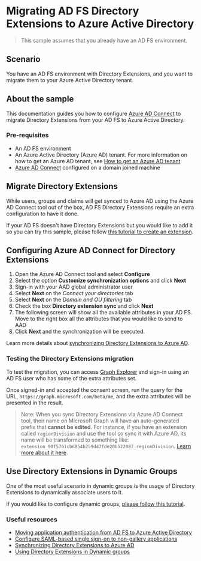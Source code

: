 # Migrating AD FS Directory Extensions to Azure Active Directory

> This sample assumes that you already have an AD FS environment.

## Scenario

You have an AD FS environment with Directory Extensions, and you want to migrate them to your Azure Active Directory tenant.

## About the sample

This documentation guides you how to configure [Azure AD Connect](https://docs.microsoft.com/azure/active-directory/hybrid/how-to-connect-sync-whatis) to migrate Directory Extensions from your AD FS to Azure Active Directory.

### Pre-requisites

- An AD FS environment
- An Azure Active Directory (Azure AD) tenant. For more information on how to get an Azure AD tenant, see [How to get an Azure AD tenant](https://azure.microsoft.com/en-us/documentation/articles/active-directory-howto-tenant/)
- [Azure AD Connect](https://docs.microsoft.com/azure/active-directory/hybrid/how-to-connect-sync-whatis) configured on a domain joined machine

## Migrate Directory Extensions

While users, groups and claims will get synced to Azure AD using the Azure AD Connect tool out of the box, AD FS Directory Extensions require an extra configuration to have it done.

If your AD FS doesn't have Directory Extensions but you would like to add it so you can try this sample, please follow [this tutorial to create an extension](https://social.technet.microsoft.com/wiki/contents/articles/51121.active-directory-how-to-add-custom-attribute-to-schema.aspx).

## Configuring Azure AD Connect for Directory Extensions

1. Open the Azure AD Connect tool and select **Configure**
2. Select the option **Customize synchronization options** and click **Next**
3. Sign-in with your AAD global administrator user
4. Select **Next** on the *Connect your directories* tab
5. Select **Next** on the *Domain and OU filtering* tab
6. Check the box **Directory extension sync** and click **Next**
7. The following screen will show all the available attributes in your AD FS. Move to the right box all the attributes that you would like to send to AAD
8. Click **Next** and the synchronization will be executed.

Learn more details about [synchronizing Directory Extensions to Azure AD](https://docs.microsoft.com/azure/active-directory/hybrid/how-to-connect-sync-feature-directory-extensions).

### Testing the Directory Extensions migration

To test the migration, you can access [Graph Explorer](https://aka.ms/ge) and sign-in using an AD FS user who has some of the extra attributes set.

Once signed-in and accepted the consent screen, run the query for the URL, `https://graph.microsoft.com/beta/me`, and the extra attributes will be presented in the result.

>Note: When you sync Directory Extensions via Azure AD Connect tool, their name on Microsoft Graph will have an auto-generated prefix that **cannot be edited**. For instance, if you have an extension called `regionDivision` and use the tool so sync it with Azure AD, its name will be transformed to something like: `extension_90f5761cbd854b259d47fde20b522087_regionDivision`. [Learn more about it here](https://docs.microsoft.com/azure/active-directory/hybrid/how-to-connect-sync-feature-directory-extensions#configuration-changes-in-azure-ad-made-by-the-wizard).

## Use Directory Extensions in Dynamic Groups

One of the most useful scenario in dynamic groups is the usage of Directory Extensions to dynamically associate users to it.

If you would like to configure dynamic groups, [please follow this tutorial](https://docs.microsoft.com/azure/active-directory/hybrid/how-to-connect-sync-feature-directory-extensions#use-the-attributes-in-dynamic-groups).

### Useful resources

- [Moving application authentication from AD FS to Azure Active Directory](https://docs.microsoft.com/azure/active-directory/manage-apps/migrate-adfs-apps-to-azure)
- [Configure SAML-based single sign-on to non-gallery applications](https://docs.microsoft.com/azure/active-directory/manage-apps/configure-single-sign-on-non-gallery-applications)
- [Synchronizing Directory Extensions to Azure AD](https://docs.microsoft.com/azure/active-directory/hybrid/how-to-connect-sync-feature-directory-extensions)
- [Using Directory Extensions in Dynamic groups](https://docs.microsoft.com/azure/active-directory/hybrid/how-to-connect-sync-feature-directory-extensions#use-the-attributes-in-dynamic-groups)
